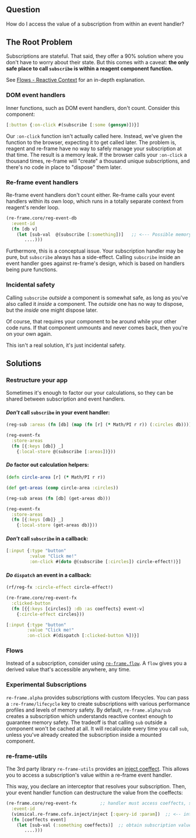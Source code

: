 
<!-- leave this H1 here. It stops mkdocs putting in a Title at the top.
     It needs to be at the top of the file otherwise it breaks the 
     table of contents on the right hand side. -->
#

## Question

How do I access the value of a subscription from within an event handler?

## The Root Problem

Subscriptions are stateful. That said, they offer a 90% solution where you don't have to worry about their state.
But this comes with a caveat: **the only safe place to call `subscribe` is within a reagent component function.** 

See [Flows - Reactive Context](/re-frame/flows-advanced-topics/#reactive-context)
for an in-depth explanation.

### DOM event handlers

Inner functions, such as DOM event handlers, don't count. Consider this component:

```clj
[:button {:on-click #(subscribe [:some (gensym)])}]
```

Our `:on-click` function isn't actually called here. Instead, we've given the function to the browser, expecting it to get called later. The problem is, reagent and re-frame have no way to safely manage your subscription at that time. The result is a memory leak. If the browser calls your `:on-click` a thousand times, re-frame will "create" a thousand unique subscriptions, and there's no code in place to "dispose" them later.

### Re-frame event handlers

Re-frame event handlers don't count either. Re-frame calls your event handlers within its own loop, which runs in a totally separate context from reagent's render loop.

```clj
(re-frame.core/reg-event-db
  :event-id 
  (fn [db v]
    (let [sub-val  @(subscribe [:something])]   ;; <--- Possible memory leak
       ....)))
```

Furthermore, this is a conceptual issue.
Your subscription handler may be pure, but `subscribe` always has a side-effect.
Calling `subscribe` inside an event handler goes against re-frame's design, which is based on handlers being pure functions.

### Incidental safety

Calling `subscribe` *outside* a component is somewhat safe, as long as you've also called it *inside* a component.
The *outside* one has no way to dispose, but the *inside* one might dispose later.

Of course, that requires your component to be around while your other code runs.
If that component unmounts and never comes back, then you're on your own again.

This isn't a real solution, it's just incidental safety.

## Solutions

### Restructure your app

Sometimes it's enough to factor our your calculations, so they can be shared between subscription and event handlers.

#### *Don't* call `subscribe` in your event handler:

```clj
(reg-sub :areas (fn [db] (map (fn [r] (* Math/PI r r)) (:circles db))))

(reg-event-fx 
  :store-areas
  (fn [{:keys [db]} _]
    {:local-store @(subscribe [:areas])}))
```

#### *Do* factor out calculation helpers:

```clj
(defn circle-area [r] (* Math/PI r r))

(def get-areas (comp circle-area :circles))

(reg-sub areas (fn [db] (get-areas db)))

(reg-event-fx 
  :store-areas
  (fn [{:keys [db]} _]
    {:local-store (get-areas db)}))
```

#### *Don't* call `subscribe` in a callback:

```clj
[:input {:type "button" 
         :value "Click me!"
         :on-click #(doto @(subscribe [:circles]) circle-effect!)}]
```

#### *Do* `dispatch` an event in a callback:

```clj
(rf/reg-fx :circle-effect circle-effect!)

(re-frame.core/reg-event-fx
  :clicked-button
  (fn [{{:keys [circles]} :db :as coeffects} event-v]
    {:circle-effect circles}))

[:input {:type "button" 
        :value "Click me!"
        :on-click #(dispatch [:clicked-button %])}]
```

### Flows

Instead of a subscription, consider using [`re-frame.flow`](/re-frame/Flows). 
A `flow` gives you a derived value that's accessible anywhere, any time.

### Experimental Subscriptions

`re-frame.alpha` provides subscriptions with custom lifecycles. 
You can pass a `:re-frame/lifecycle` key to create subscriptions with various performance profiles and levels of memory safety.
By default, `re-frame.alpha/sub` creates a subscription which understands reactive context enough to guarantee memory safety.
The tradeoff is that calling `sub` outside a component won't be cached at all. 
It will recalculate every time you call `sub`, unless you've already created the subscription inside a mounted component.

### re-frame-utils 

The 3rd party library `re-frame-utils` provides an [inject coeffect](https://github.com/vimsical/re-frame-utils/blob/master/src/vimsical/re_frame/cofx/inject.cljc).
This allows you to access a subscription's value within a re-frame event handler.

This way, you declare an interceptor that resolves your subscription. Then, your event handler function can destructure the value from the coeffects:

```clj
(re-frame.core/reg-event-fx         ;; handler must access coeffects, so use -fx
  :event-id 
  (vimsical.re-frame.cofx.inject/inject [:query-id :param])  ;; <-- interceptor will inject subscription value into coeffects
  (fn [coeffects event]
    (let [sub-val (:something coeffects)]  ;; obtain subscription value 
       ....)))
```
